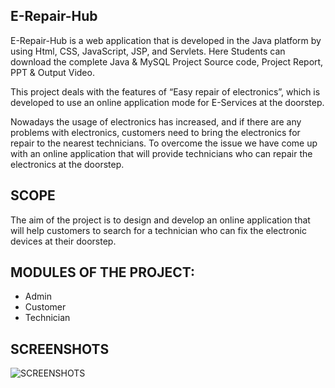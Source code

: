 ## E-Repair-Hub

E-Repair-Hub is a web application that is developed in the Java platform by using Html, CSS, JavaScript, JSP, and Servlets. Here Students can download the complete Java & MySQL Project Source code, Project Report, PPT & Output Video.

This project deals with the features of “Easy repair of electronics”, which is developed to use an online application mode for E-Services at the doorstep.

Nowadays the usage of electronics has increased, and if there are any problems with electronics, customers need to bring the electronics for repair to the nearest technicians. To overcome the issue we have come up with an online application that will provide technicians who can repair the electronics at the doorstep.

## SCOPE
The aim of the project is to design and develop an online application that will help customers to search for a technician who can fix the electronic devices at their doorstep.

## MODULES OF THE PROJECT:
* Admin
* Customer
* Technician

## SCREENSHOTS

![SCREENSHOTS]()
